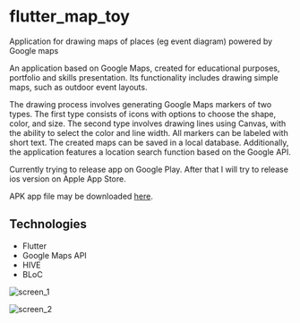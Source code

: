 # flutter_map_toy

Application for drawing maps of places (eg event diagram) powered by Google maps

An application based on Google Maps, created for educational purposes, portfolio and skills presentation. Its functionality includes drawing simple maps, such as outdoor event layouts. 

The drawing process involves generating Google Maps markers of two types. The first type consists of icons with options to choose the shape, color, and size. The second type involves drawing lines using Canvas, with the ability to select the color and line width. All markers can be labeled with short text. The created maps can be saved in a local database. Additionally, the application features a location search function based on the Google API.

Currently trying to release app on Google Play. After that I will try to release ios version on Apple App Store.

APK app file may be downloaded [here](https://drive.google.com/drive/folders/1OpUzcEuO5Mr3DBd4977ORzwrv-EduInr?usp=drive_link).
 
 
## Technologies
* Flutter
* Google Maps API
* HIVE
* BLoC


![screen_1](https://github.com/pawelmat142/flutter_map_toy/assets/98407450/726270fd-0259-48c2-989c-e3d2bcc37484)

![screen_2](https://github.com/pawelmat142/flutter_map_toy/assets/98407450/920c7671-f01f-4389-bbe3-f872309d082b)
